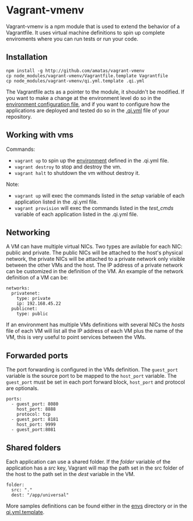 Vagrant-vmenv
=============

Vagrant-vmenv is a npm module that is used to extend the behavior of a
Vagrantfile. It uses virtual machine definitions to spin up complete
enviroments where you can run tests or run your code.

Installation
------------

```
npm install -g http://github.com/amatas/vagrant-vmenv
cp node_modules/vagrant-vmenv/Vagrantfile.template Vagrantfile
cp node_modules/vagrant-vmenv/qi.yml.template .qi.yml
```

The Vagrantfile acts as a pointer to the module, it shouldn't be modified. If
you want to make a change at the environment level do so in the [environment
configuration file](envs/), and if you want to configure how the applications
are deployed and tested do so in the [.qi.yml](qi.yml.template) file of your
repository.

Working with vms
----------------

Commands:

 * `vagrant up` to spin up the [environment](envs/) defined in the .qi.yml file.
 * `vagrant destroy` to stop and destroy the vm.
 * `vagrant halt` to shutdown the vm without destroy it.

Note:

 * `vagrant up` will exec the commands listed in the *setup* variable of each
application listed in the .qi.yml file.
 * `vagrant provision` will exec the commands listed in the *test_cmds* variable
of each application listed in the .qi.yml file.

Networking
----------

A VM can have multiple virtual NICs. Two types are avilable for each NIC: public
and private. The public NICs will be attached to the host's physical network,
the private NICs will be attached to a private network only visible between the
other VMs and the host. The IP address of a private network can be customized in
the definition of the VM. An example of the network definition of a VM can be:

```
networks:
  privatenet:
    type: private
    ip: 192.168.45.22
  publicnet:
    type: public
```

If an environment has multiple VMs definitions with several NICs the *hosts*
file of each VM will list all the IP address of each VM plus the name of the VM,
this is very useful to point services between the VMs.

Forwarded ports
---------------

The port forwarding is configured in the VMs definition. The `guest_port`
variable is the source port to be mapped to the `host_port` variable. The
`guest_port` must be set in each port forward block, `host_port` and protocol are
optionals.

```
ports:
  - guest_port: 8080
    host_port: 8888
    protocol: tcp
  - guest_port: 8181
    host_port: 9999
  - guest_port:8081
```

Shared folders
--------------

Each application can use a shared folder. If the *folder* variable of the
application has a *src* key, Vagrant will map the path set in the src folder of
the host to the path set in the *dest* variable in the VM.

```
folder:
  src: "."
  dest: "/app/universal"
```

More samples definitions can be found either in the [envs](envs) directory or in
the [qi.yml.template](qi.yml.template).

